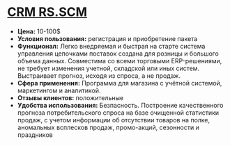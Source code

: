 # [CRM RS.SCM](https://retailscm.ru/)
- **Цена:** 10-100$
- **Условия пользования:** регистрация и приобретение пакета
- **Функционал:** Легко внедряемая и быстрая на старте система управления цепочками поставок создана для розницы и большого объема данных. Совместима со всеми торговыми ERP-решениями, не требует изменения учетной, складской или иных систем. Выстраивает прогноз, исходя из спроса, а не продаж.
- **Сфера применения:** Программа для магазина с учётной системой, маркетингом и аналитикой.
- **Отзывы клиентов:** положительные
- **Удобства использования:** Безпасность. Построение качественного прогноза потребительского спроса на базе очищенной статистики продаж, с учетом информации об отсутствии товаров на полке, аномальных всплесков продаж, промо-акций, сезонности и праздников
